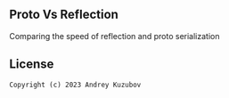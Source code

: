 ## Proto Vs Reflection

Comparing the speed of reflection and proto serialization


## License

```
Copyright (c) 2023 Andrey Kuzubov
```

